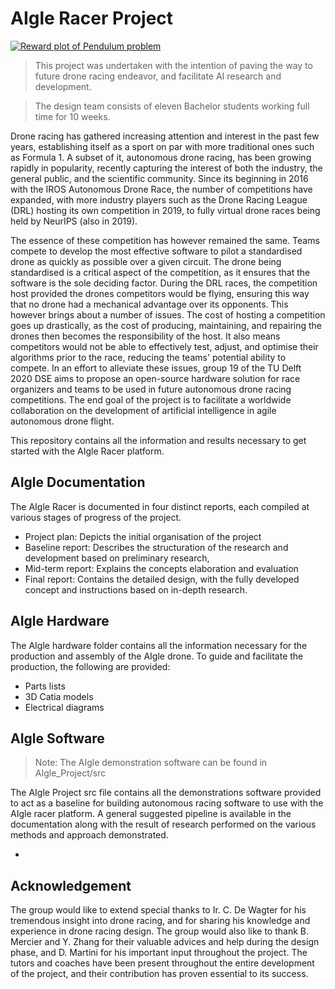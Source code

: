 # AIgle Racer Project

[![Reward plot of Pendulum problem](https://github.com/vguillet/AIgle_Racer/blob/master/AIgle_Hardware/Hardware_renders/BlackHighre.jpg "The next generation of autonomous racing: Project AIgle ")](http://https://github.com/Dekki-Aero/DDPG/blob/master/DDPG-Pendulum_Performance.png "Reward plot of Pendulum problem")

> This project was undertaken with the intention of paving the way to future drone racing endeavor, and facilitate AI research and development.

> The design team consists of eleven Bachelor students working full time for 10 weeks. 

Drone racing has gathered increasing attention and interest in the past few years, establishing itself as a sport on par with more traditional ones such as Formula 1. A subset of it, autonomous drone racing, has been growing rapidly in popularity, recently capturing the interest of both the industry, the general public, and the scientific community. Since its beginning in 2016 with the IROS Autonomous Drone Race, the number of competitions have expanded, with more industry players such as the Drone Racing League (DRL) hosting its own competition in 2019, to fully virtual drone races being held by NeurIPS (also in 2019). 

The essence of these competition has however remained the same. Teams compete to develop the most effective software to pilot a standardised drone as quickly as possible over a given circuit. The drone being standardised is a critical aspect of the competition, as it ensures that the software is the sole deciding factor. During the DRL races, the competition host provided the drones competitors would be flying, ensuring this way that no drone had a mechanical advantage over its opponents. This however brings about a number of issues. The cost of hosting a competition goes up drastically, as the cost of producing, maintaining, and repairing the drones then becomes the responsibility of the host. It also means competitors would not be able to effectively test, adjust, and optimise their algorithms prior to the race, reducing the teams' potential ability to compete. In an effort to alleviate these issues, group 19 of the TU Delft 2020 DSE aims to propose an open-source hardware solution for race organizers and teams to be used in future autonomous drone racing competitions. The end goal of the project is to facilitate a worldwide collaboration on the development of artificial intelligence in agile autonomous drone flight. 

This repository contains all the information and results necessary to get started with the AIgle Racer platform. 

## AIgle Documentation
The AIgle Racer is documented in four distinct reports, each compiled at various stages of progress of the project.
  - Project plan: Depicts the initial organisation of the project
  - Baseline report: Describes the structuration of the research and development based on preliminary research,
  - Mid-term report: Explains the concepts elaboration and evaluation
  - Final report: Contains the detailed design, with the fully developed concept and instructions based on in-depth research.

## AIgle Hardware
The AIgle hardware folder contains all the information necessary for the production and assembly of the AIgle drone. To guide and facilitate the production, the following are provided:
  - Parts lists
  - 3D Catia models
  - Electrical diagrams

## AIgle Software
> Note: The AIgle demonstration software can be found in AIgle_Project/src

The AIgle Project src file contains all the demonstrations software provided to act as a baseline for building autonomous racing software to use with the AIgle racer platform. A general suggested pipeline is available in the documentation along with the result of research performed on the various methods and approach demonstrated.

  - 


## Acknowledgement
The group would like to extend special thanks to Ir. C. De Wagter for his tremendous insight into drone racing, and for sharing his knowledge and experience in drone racing design. The group would also like to thank B. Mercier and Y. Zhang for their valuable advices and help during the design phase, and D. Martini for his important input throughout the project. The tutors and coaches have been present throughout the entire development of the project, and their contribution has proven essential to its success. 


